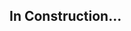 ## In Construction...  

<!--
**yuvalshturm/yuvalshturm** is a ✨ _special_ ✨ repository because its `README.md` (this file) appears on your GitHub profile.
![linkedin](https://img.shields.io/badge/Linkedin-0e76a8?style=for-the-badge&logo=Linkedin&logoColor=white&link=www.linkedin.com%2Fin%2Fyuvalshturm)
Here are some ideas to get you started:

- 🔭 I’m currently working on ...
- 🌱 I’m currently learning ...
- 👯 I’m looking to collaborate on ...
- 🤔 I’m looking for help with ...
- 💬 Ask me about ...
- 📫 How to reach me: ...
- 😄 Pronouns: ...
- ⚡ Fun fact: ...
-->
